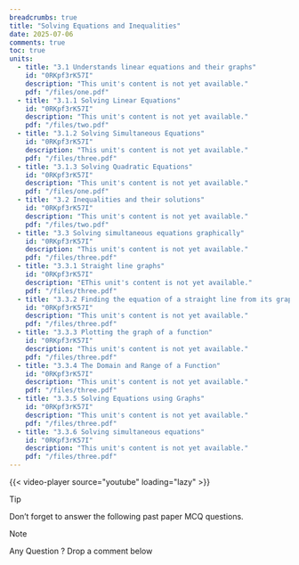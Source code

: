 ```yaml
---
breadcrumbs: true
title: "Solving Equations and Inequalities"
date: 2025-07-06
comments: true
toc: true
units:
  - title: "3.1 Understands linear equations and their graphs"
    id: "0RKpf3rK57I"
    description: "This unit's content is not yet available."
    pdf: "/files/one.pdf"
  - title: "3.1.1 Solving Linear Equations"
    id: "0RKpf3rK57I"
    description: "This unit's content is not yet available."
    pdf: "/files/two.pdf"
  - title: "3.1.2 Solving Simultaneous Equations"
    id: "0RKpf3rK57I"
    description: "This unit's content is not yet available."
    pdf: "/files/three.pdf"
  - title: "3.1.3 Solving Quadratic Equations"
    id: "0RKpf3rK57I"
    description: "This unit's content is not yet available."
    pdf: "/files/one.pdf"
  - title: "3.2 Inequalities and their solutions"
    id: "0RKpf3rK57I"
    description: "This unit's content is not yet available."
    pdf: "/files/two.pdf"
  - title: "3.3 Solving simultaneous equations graphically"
    id: "0RKpf3rK57I"
    description: "This unit's content is not yet available."
    pdf: "/files/three.pdf"
  - title: "3.3.1 Straight line graphs"
    id: "0RKpf3rK57I"
    description: "EThis unit's content is not yet available."
    pdf: "/files/three.pdf"    
  - title: "3.3.2 Finding the equation of a straight line from its graph"
    id: "0RKpf3rK57I"
    description: "This unit's content is not yet available."
    pdf: "/files/three.pdf"    
  - title: "3.3.3 Plotting the graph of a function"
    id: "0RKpf3rK57I"
    description: "This unit's content is not yet available."
    pdf: "/files/three.pdf"    
  - title: "3.3.4 The Domain and Range of a Function"
    id: "0RKpf3rK57I"
    description: "This unit's content is not yet available."
    pdf: "/files/three.pdf"                                       
  - title: "3.3.5 Solving Equations using Graphs"
    id: "0RKpf3rK57I"
    description: "This unit's content is not yet available."
    pdf: "/files/three.pdf"    
  - title: "3.3.6 Solving simultaneous equations"
    id: "0RKpf3rK57I"
    description: "This unit's content is not yet available."
    pdf: "/files/three.pdf"     
---
```


{{< video-player source="youtube" loading="lazy" >}}

> [!TIP]
> Don’t forget to answer the following past paper MCQ questions.
 


> [!NOTE]
> Any Question ? Drop a comment below 

